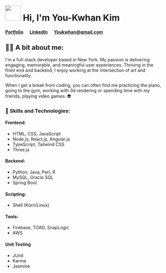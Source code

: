 # <img src="https://raw.githubusercontent.com/MartinHeinz/MartinHeinz/master/wave.gif" width="50" height="50"/> Hi, I'm You-Kwhan Kim

#### <a href="https://youkwhankim.netlify.app/" target="_blank">Portfolio</a>&nbsp;&nbsp;&nbsp;&nbsp;&nbsp;&nbsp;<a href="https://www.linkedin.com/in/Youkwhan/" target="_blank">LinkedIn</a>&nbsp;&nbsp;&nbsp;&nbsp;&nbsp;&nbsp;<a href="mailto: Youkwhan@gmail.com" target="_blank">Youkwhan@gmail.com</a>

## 🙋‍♂️ A bit about me:
I'm a full-stack developer based in New York. My passion is delivering engaging, memorable, and meaningful user experiences. Thriving in the front end and backend, I enjoy working at the intersection of art and functionality.

When I get a break from coding, you can often find me practicing the piano, going to the gym, working with 3d rendering or spending time with my friends, playing video games. 👽 

### 🚀 Skills and Technologies:
#### Frontend:
- HTML, CSS, JavaScript
- Node.js, React.js, Angular.js
- TypeScript, Tailwind CSS
- Three.js
#### Backend:
- Python, Java, Perl, R
- MySQL, Oracle SQL
- Spring Boot
#### Scripting:
- Shell (Korn/Linux)
#### Tools:
- Firebase, TOAD, SnapLogic
- AWS
#### Unit Testing
- JUnit
- Karma
- Jasmine
